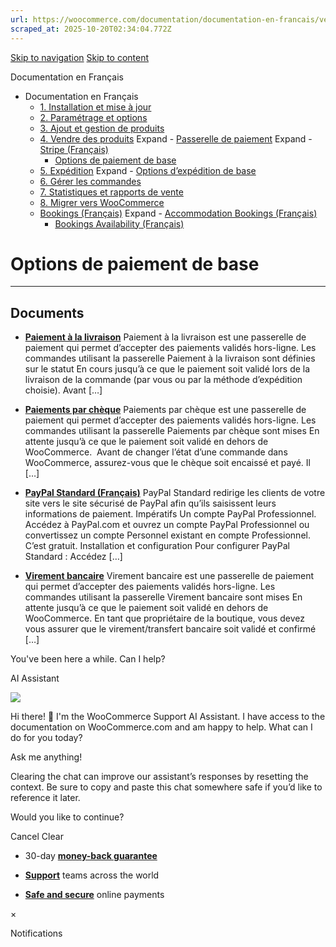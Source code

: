 ```yaml
---
url: https://woocommerce.com/documentation/documentation-en-francais/vendre-des-produits/options-de-paiement-de-base
scraped_at: 2025-10-20T02:34:04.772Z
---
```


[Skip to navigation](https://woocommerce.com/documentation/documentation-en-francais/vendre-des-produits/options-de-paiement-de-base/#main-navigation) [Skip to content](https://woocommerce.com/documentation/documentation-en-francais/vendre-des-produits/options-de-paiement-de-base/#page)

Documentation en Français

- Documentation en Français
  - [1\. Installation et mise à jour](https://woocommerce.com/documentation/documentation-en-francais/installation-et-mise-a-jour/ "1. Installation et mise à jour")
  - [2\. Paramétrage et options](https://woocommerce.com/documentation/documentation-en-francais/parametrage-et-options/ "2. Paramétrage et options")
  - [3\. Ajout et gestion de produits](https://woocommerce.com/documentation/documentation-en-francais/3-ajout-et-gestion-de-produits/ "3. Ajout et gestion de produits")
  - [4\. Vendre des produits](https://woocommerce.com/documentation/documentation-en-francais/vendre-des-produits/ "4. Vendre des produits") Expand    - [Passerelle de paiement](https://woocommerce.com/documentation/documentation-en-francais/vendre-des-produits/passerelle-de-paiement/ "Passerelle de paiement") Expand      - [Stripe (Français)](https://woocommerce.com/documentation/documentation-en-francais/vendre-des-produits/passerelle-de-paiement/stripe-francais/ "Stripe (Français)")
    - [Options de paiement de base](https://woocommerce.com/documentation/documentation-en-francais/vendre-des-produits/options-de-paiement-de-base/ "Options de paiement de base")
  - [5\. Expédition](https://woocommerce.com/documentation/documentation-en-francais/expedition/ "5. Expédition") Expand    - [Options d’expédition de base](https://woocommerce.com/documentation/documentation-en-francais/expedition/options-dexpedition-de-base/ "Options d’expédition de base")
  - [6\. Gérer les commandes](https://woocommerce.com/documentation/documentation-en-francais/gerer-les-commandes/ "6. Gérer les commandes")
  - [7\. Statistiques et rapports de vente](https://woocommerce.com/documentation/documentation-en-francais/statistiques-et-rapports-de-vente/ "7. Statistiques et rapports de vente")
  - [8\. Migrer vers WooCommerce](https://woocommerce.com/documentation/documentation-en-francais/migrer-vers-woocommerce/ "8. Migrer vers WooCommerce")
  - [Bookings (Français)](https://woocommerce.com/documentation/documentation-en-francais/bookings-francais/ "Bookings (Français)") Expand    - [Accommodation Bookings (Français)](https://woocommerce.com/documentation/documentation-en-francais/bookings-francais/accommodation-bookings-francais/ "Accommodation Bookings (Français)")
    - [Bookings Availability (Français)](https://woocommerce.com/documentation/documentation-en-francais/bookings-francais/bookings-availability-francais/ "Bookings Availability (Français)")

# Options de paiement de base

* * *

## Documents

- [**Paiement à la livraison**](https://woocommerce.com/document/paiement-a-la-livraison/)
Paiement à la livraison est une passerelle de paiement qui permet d’accepter des paiements validés hors-ligne. Les commandes utilisant la passerelle Paiement à la livraison sont définies sur le statut En cours jusqu’à ce que le paiement soit validé lors de la livraison de la commande (par vous ou par la méthode d’expédition choisie). Avant \[…\]

- [**Paiements par chèque**](https://woocommerce.com/document/paiements-par-cheque/)
Paiements par chèque est une passerelle de paiement qui permet d’accepter des paiements validés hors-ligne. Les commandes utilisant la passerelle Paiements par chèque sont mises En attente jusqu’à ce que le paiement soit validé en dehors de WooCommerce.  Avant de changer l’état d’une commande dans WooCommerce, assurez-vous que le chèque soit encaissé et payé. Il \[…\]

- [**PayPal Standard (Français)**](https://woocommerce.com/document/paypal-standard-fr/)
PayPal Standard redirige les clients de votre site vers le site sécurisé de PayPal afin qu’ils saisissent leurs informations de paiement. Impératifs Un compte PayPal Professionnel. Accédez à PayPal.com et ouvrez un compte PayPal Professionnel ou convertissez un compte Personnel existant en compte Professionnel. C’est gratuit. Installation et configuration Pour configurer PayPal Standard : Accédez \[…\]

- [**Virement bancaire**](https://woocommerce.com/document/virement-bancaire/)
Virement bancaire est une passerelle de paiement qui permet d’accepter des paiements validés hors-ligne. Les commandes utilisant la passerelle Virement bancaire sont mises En attente jusqu’à ce que le paiement soit validé en dehors de WooCommerce. En tant que propriétaire de la boutique, vous devez vous assurer que le virement/transfert bancaire soit validé et confirmé \[…\]


You've been here a while. Can I help?

AI Assistant

![](https://woocommerce.com/wp-content/themes/woo/images/svg/support-chat-bot-avatar.svg)

Hi there! 👋 I'm the WooCommerce Support AI Assistant. I have access to the documentation on WooCommerce.com and am happy to help. What can I do for you today?

Ask me anything!

Clearing the chat can improve our assistant’s responses by resetting the context. Be sure to copy and paste this chat somewhere safe if you’d like to reference it later.

Would you like to continue?

Cancel
Clear

- 30-day **[money-back guarantee](https://woocommerce.com/refund-policy/)**

- **[Support](https://woocommerce.com/docs/)**
teams across the world

- **[Safe and secure](https://woocommerce.com/products/woopayments/)**
online payments

×

Notifications